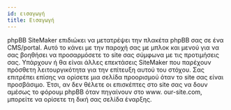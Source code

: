 ```yaml
---
id: εισαγωγή
title: Εισαγωγή
---
```


phpBB SiteMaker επιδιώκει να μετατρέψει την πλακέτα phpBB σας σε ένα CMS/portal. Αυτό το κάνει με την παροχή σας με μπλοκ και μενού για να σας βοηθήσει να προσαρμόσετε το site σας σύμφωνα με τις προτιμήσεις σας. Υπάρχουν ή θα είναι άλλες επεκτάσεις SiteMaker που παρέχουν πρόσθετη λειτουργικότητα για την επίτευξη αυτού του στόχου. Σας επιτρέπει επίσης να ορίσετε μια σελίδα προορισμού όταν το site σας είναι προσβάσιμο. Έτσι, αν δεν θέλετε οι επισκέπτες στο site σας να δουν αμέσως το φόρουμ phpBB όταν πηγαίνουν στο www. our-site.com, μπορείτε να ορίσετε τη δική σας σελίδα έναρξης.